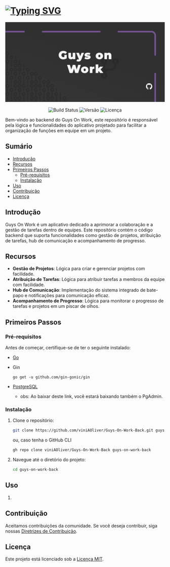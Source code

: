 # [![Typing SVG](https://readme-typing-svg.demolab.com?font=Pixelify+Sans&weight=500&size=42&pause=1000&color=7F03BB&width=435&lines=Guys+on+Work;Backend)](https://git.io/typing-svg)

<p align="center">
  <a href="https://github.com/viniAOliver/Guys-On-Work-Back">
    <img src="https://raw.githubusercontent.com/viniAOliver/Guys-On-Work/master/assets/images/readme_images/repository_banner.png" alt="Guys On Work Banner">
  </a>
</p>

<p align="center">
  <img alt="Build Status" src="https://travis-ci.org/viniAOliver/Guys-On-Work-Back.svg?branch=master">
  <img alt="Versão" src="https://img.shields.io/badge/version-1.0.0-blue.svg">
  <img alt="Licença" src="https://img.shields.io/badge/license-MIT-green.svg">
</p>

<text>
Bem-vindo ao backend do Guys On Work, este repositório é responsável pela lógica e funcionalidades do aplicativo projetado para facilitar a organização de funções em equipe em um projeto.
</text>

## Sumário

- [Introdução](#introdução)
- [Recursos](#recursos)
- [Primeiros Passos](#primeiros-passos)
  - [Pré-requisitos](#pré-requisitos)
  - [Instalação](#instalação)
- [Uso](#uso)
- [Contribuição](#contribuição)
- [Licença](#licença)

## Introdução

<text>
Guys On Work é um aplicativo dedicado a aprimorar a colaboração e a gestão de tarefas dentro de equipes. Este repositório contém o código backend que suporta funcionalidades como gestão de projetos, atribuição de tarefas, hub de comunicação e acompanhamento de progresso.
</text>

## Recursos

- **Gestão de Projetos**: Lógica para criar e gerenciar projetos com facilidade.
- **Atribuição de Tarefas**: Lógica para atribuir tarefas a membros da equipe com facilidade.
- **Hub de Comunicação**: Implementação do sistema integrado de bate-papo e notificações para comunicação eficaz.
- **Acompanhamento de Progresso**: Lógica para monitorar o progresso de tarefas e projetos em um piscar de olhos.

## Primeiros Passos

### Pré-requisitos

Antes de começar, certifique-se de ter o seguinte instalado:

- [Go](https://go.dev/dl/)

- Gin

    ```
    go get -u github.com/gin-gonic/gin
    ```

- [PostgreSQL](https://www.enterprisedb.com/downloads/postgres-postgresql-downloads)
    - obs: Ao baixar deste link, você estará baixando também o PgAdmin.


### Instalação

1. Clone o repositório:

   ```bash
   git clone https://github.com/viniAOliver/Guys-On-Work-Back.git guys-on-work-back
   ```

   ou, caso tenha o GitHub CLI

   ```bash
   gh repo clone viniAOliver/Guys-On-Work-Back guys-on-work-back
   ```

2. Navegue até o diretório do projeto:

   ```bash
   cd guys-on-work-back
   ```

## Uso

1. 

## Contribuição

Aceitamos contribuições da comunidade. Se você deseja contribuir, siga nossas [Diretrizes de Contribuição](https://github.com/viniAOliver/Guys-On-Work-Back/blob/master/CODE_OF_CONDUCT.md).

## Licença

Este projeto está licenciado sob a [Licença MIT](https://opensource.org/license/mit/).
